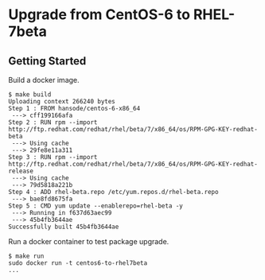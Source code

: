 Upgrade from CentOS-6 to RHEL-7beta
===================================

Getting Started
---------------

Build a docker image.

```
$ make build
Uploading context 266240 bytes
Step 1 : FROM hansode/centos-6-x86_64
 ---> cff199166afa
Step 2 : RUN rpm --import http://ftp.redhat.com/redhat/rhel/beta/7/x86_64/os/RPM-GPG-KEY-redhat-beta
 ---> Using cache
 ---> 29fe8e11a311
Step 3 : RUN rpm --import http://ftp.redhat.com/redhat/rhel/beta/7/x86_64/os/RPM-GPG-KEY-redhat-release
 ---> Using cache
 ---> 79d5818a221b
Step 4 : ADD rhel-beta.repo /etc/yum.repos.d/rhel-beta.repo
 ---> bae8fd8675fa
Step 5 : CMD yum update --enablerepo=rhel-beta -y
 ---> Running in f637d63aec99
 ---> 45b4fb3644ae
Successfully built 45b4fb3644ae
```

Run a docker container to test package upgrade.

```
$ make run
sudo docker run -t centos6-to-rhel7beta
...
```
